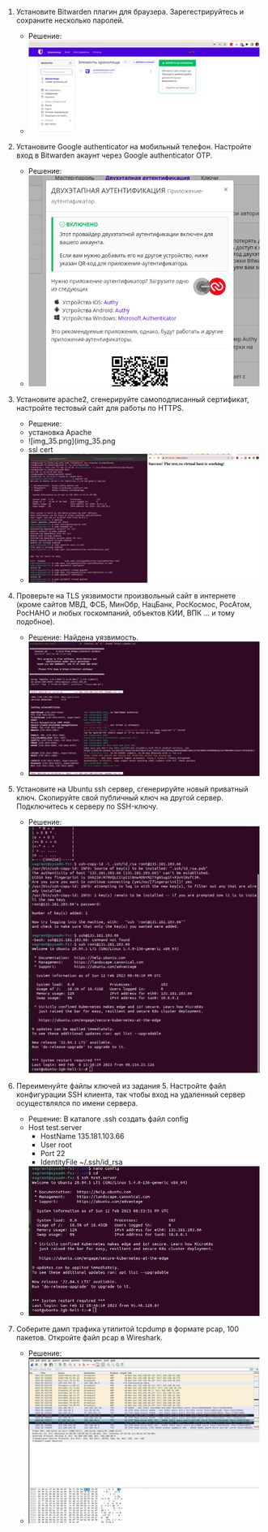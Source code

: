 1. Установите Bitwarden плагин для браузера. Зарегестрируйтесь и сохраните несколько паролей.

    * Решение:
    * ![img_34.png](../img_34.png)

2. Установите Google authenticator на мобильный телефон. Настройте вход в Bitwarden акаунт через Google authenticator OTP.

    * Решение:
    * ![img_33.png](../img_33.png)

3. Установите apache2, сгенерируйте самоподписанный сертификат, настройте тестовый сайт для работы по HTTPS.

    * Решение:
    * установка Apache
    * ![img_35.png](img_35.png
    * ssl cert
    * ![img_36.png](../img_36.png)

4. Проверьте на TLS уязвимости произвольный сайт в интернете (кроме сайтов МВД, ФСБ, МинОбр, НацБанк, РосКосмос, РосАтом, РосНАНО и любых госкомпаний, объектов КИИ, ВПК ... и тому подобное).

    * Решение: Найдена уязвимость.
    * ![img_39.png](../img_39.png)

5. Установите на Ubuntu ssh сервер, сгенерируйте новый приватный ключ. Скопируйте свой публичный ключ на другой сервер. Подключитесь к серверу по SSH-ключу.

    * Решение: ![img_37.png](../img_37.png)

6. Переименуйте файлы ключей из задания 5. Настройте файл конфигурации SSH клиента, так чтобы вход на удаленный сервер осуществлялся по имени сервера.

    * Решение: В каталоге .ssh создать файл config
    * Host test.server
      * HostName 135.181.103.66
      * User root
      * Port 22
      * IdentityFile ~/.ssh/id_rsa
    * ![img_38.png](../img_38.png)

7. Соберите дамп трафика утилитой tcpdump в формате pcap, 100 пакетов. Откройте файл pcap в Wireshark.

    * Решение:
    * ![img_40.png](../img_40.png)